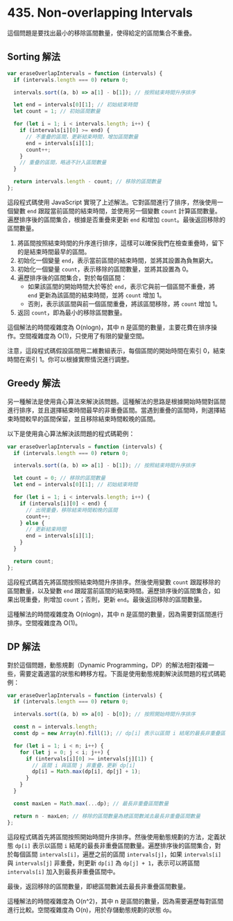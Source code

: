 # 435. Non-overlapping Intervals

這個問題是要找出最小的移除區間數量，使得給定的區間集合不重疊。

## Sorting 解法

```javascript
var eraseOverlapIntervals = function (intervals) {
  if (intervals.length === 0) return 0;

  intervals.sort((a, b) => a[1] - b[1]); // 按照結束時間升序排序

  let end = intervals[0][1]; // 初始結束時間
  let count = 1; // 初始區間數量

  for (let i = 1; i < intervals.length; i++) {
    if (intervals[i][0] >= end) {
      // 不重疊的區間，更新結束時間，增加區間數量
      end = intervals[i][1];
      count++;
    }
    // 重疊的區間，略過不計入區間數量
  }

  return intervals.length - count; // 移除的區間數量
};
```

這段程式碼使用 JavaScript 實現了上述解法。它對區間進行了排序，然後使用一個變數 `end` 跟蹤當前區間的結束時間，並使用另一個變數 `count` 計算區間數量。遍歷排序後的區間集合，根據是否重疊來更新 `end` 和增加 `count`。最後返回移除的區間數量。

1. 將區間按照結束時間的升序進行排序，這樣可以確保我們在檢查重疊時，留下的是結束時間最早的區間。
2. 初始化一個變量 `end`，表示當前區間的結束時間，並將其設置為負無窮大。
3. 初始化一個變量 `count`，表示移除的區間數量，並將其設置為 0。
4. 遍歷排序後的區間集合，對於每個區間：
   - 如果該區間的開始時間大於等於 `end`，表示它與前一個區間不重疊，將 `end` 更新為該區間的結束時間，並將 `count` 增加 1。
   - 否則，表示該區間與前一個區間重疊，將該區間移除，將 `count` 增加 1。
5. 返回 `count`，即為最小的移除區間數量。

這個解法的時間複雜度為 O(nlogn)，其中 n 是區間的數量，主要花費在排序操作。空間複雜度為 O(1)，只使用了有限的變量空間。

注意，這段程式碼假設區間用二維數組表示，每個區間的開始時間在索引 0，結束時間在索引 1。你可以根據實際情況進行調整。

## Greedy 解法

另一種解法是使用貪心算法來解決該問題。這種解法的思路是根據開始時間對區間進行排序，並且選擇結束時間最早的非重疊區間。當遇到重疊的區間時，則選擇結束時間較早的區間保留，並且移除結束時間較晚的區間。

以下是使用貪心算法解決該問題的程式碼範例：

```javascript
var eraseOverlapIntervals = function (intervals) {
  if (intervals.length === 0) return 0;

  intervals.sort((a, b) => a[1] - b[1]); // 按照結束時間升序排序

  let count = 0; // 移除的區間數量
  let end = intervals[0][1]; // 初始結束時間

  for (let i = 1; i < intervals.length; i++) {
    if (intervals[i][0] < end) {
      // 出現重疊，移除結束時間較晚的區間
      count++;
    } else {
      // 更新結束時間
      end = intervals[i][1];
    }
  }

  return count;
};
```

這段程式碼首先將區間按照結束時間升序排序。然後使用變數 `count` 跟蹤移除的區間數量，以及變數 `end` 跟蹤當前區間的結束時間。遍歷排序後的區間集合，如果出現重疊，則增加 `count`；否則，更新 `end`。最後返回移除的區間數量。

這種解法的時間複雜度為 O(nlogn)，其中 n 是區間的數量，因為需要對區間進行排序。空間複雜度為 O(1)。

## DP 解法

對於這個問題，動態規劃（Dynamic Programming，DP）的解法相對複雜一些，需要定義適當的狀態和轉移方程。下面是使用動態規劃解決該問題的程式碼範例：

```javascript
var eraseOverlapIntervals = function (intervals) {
  if (intervals.length === 0) return 0;

  intervals.sort((a, b) => a[0] - b[0]); // 按照開始時間升序排序

  const n = intervals.length;
  const dp = new Array(n).fill(1); // dp[i] 表示以區間 i 結尾的最長非重疊區間數量

  for (let i = 1; i < n; i++) {
    for (let j = 0; j < i; j++) {
      if (intervals[i][0] >= intervals[j][1]) {
        // 區間 i 與區間 j 非重疊，更新 dp[i]
        dp[i] = Math.max(dp[i], dp[j] + 1);
      }
    }
  }

  const maxLen = Math.max(...dp); // 最長非重疊區間數量

  return n - maxLen; // 移除的區間數量為總區間數減去最長非重疊區間數量
};
```

這段程式碼首先將區間按照開始時間升序排序。然後使用動態規劃的方法，定義狀態 `dp[i]` 表示以區間 `i` 結尾的最長非重疊區間數量。遍歷排序後的區間集合，對於每個區間 `intervals[i]`，遍歷之前的區間 `intervals[j]`，如果 `intervals[i]` 與 `intervals[j]` 非重疊，則更新 `dp[i]` 為 `dp[j] + 1`，表示可以將區間 `intervals[i]` 加入到最長非重疊區間中。

最後，返回移除的區間數量，即總區間數減去最長非重疊區間數量。

這種解法的時間複雜度為 O(n^2)，其中 n 是區間的數量，因為需要遍歷每對區間進行比較。空間複雜度為 O(n)，用於存儲動態規劃的狀態 `dp`。
